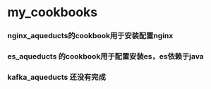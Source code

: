 my_cookbooks
============

### nginx_aqueducts的cookbook用于安装配置nginx
### es_aqueducts 的cookbook用于配置安装es，es依赖于java
### kafka_aqueducts 还没有完成
